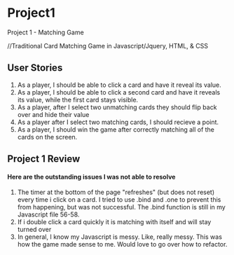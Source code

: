 # Project1
Project 1 - Matching Game

//Traditional Card Matching Game in Javascript/Jquery, HTML, & CSS

<h2> User Stories </h2>
<ol>
<li>As a player, I should be able to click a card and have it reveal its value.</li>
<li>As a player, I should be able to click a second card and have it reveals its value, while the first card stays visible.</li>
<li>As a player, after I select two unmatching cards they should flip back over and hide their value</li>
<li>As a player after I select two matching cards, I should recieve a point.</li>
<li>As a player, I should win the game after correctly matching all of the cards on the screen.</li>
</ol>

<h2> Project 1 Review </h2>
<h4>Here are the outstanding issues I was not able to resolve</h4>
<ol>
<li>The timer at the bottom of the page "refreshes" (but does not reset) every time i click on a card. I tried to use .bind and .one to prevent this from happening, but was not successful. The .bind function is still in my Javascript file 56-58. </li>
<li>If i double click a card quickly it is matching with itself and will stay turned over</li>
<li>In general, I know my Javascript is messy. Like, really messy. This was how the game made sense to me. Would love to go over how to refactor.
</ol>

